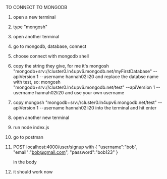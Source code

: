 TO CONNECT TO MONGODB

1) open a new terminal
2) type "mongosh"

3) open another terminal
4) go to mongodb, database, connect
5) choose connect with mongodb shell
6) copy the string they give, for me it's
        mongosh "mongodb+srv://cluster0.ln4upv6.mongodb.net/myFirstDatabase" --apiVersion 1 --username hannah02li20
        and replace the databse name with test, so:
        mongosh "mongodb+srv://cluster0.ln4upv6.mongodb.net/test" --apiVersion 1 --username hannah02li20
        and use your own username
7) copy mongosh "mongodb+srv://cluster0.ln4upv6.mongodb.net/test" --apiVersion 1 --username hannah02li20 into the terminal and hit enter

8) open another new terminal
9) run node index.js

10) go to postman
11) POST localhost:4000/user/signup
        with 
    {
    "username":"bob",
    "email":"bob@gmail.com",
    "password":"bob123"
    }

    in the body
    
11) it should work now